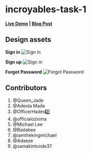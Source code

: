 # incroyables-task-1

**[Live Demo](https://hnglogin.herokuapp.com) | [Blog Post](https://lucid.blog/lightmike/post/les-incroyables-task-397)**

## Design assets

**Sign in**
![Sign in](https://user-images.githubusercontent.com/29522778/65233204-5c66ca00-daca-11e9-80fd-91571037ce3c.png)

**Sign up**
![Sign in](https://user-images.githubusercontent.com/29522778/65233205-5cff6080-daca-11e9-83c5-5f20a282c2de.png)

**Forgot Password**
![Forgot Password](https://user-images.githubusercontent.com/29522778/65233207-5d97f700-daca-11e9-81c1-f73e91bbb631.png)

## Contributors

1. @Queen_Jade
2. @Adeola Made
3. @OfficerHades2️⃣
4. @officialozioma
5. @Michael Lee
6. @Badabee
7. @iamthekingmichael
8. @Adaeze
9. @samakintunde37

